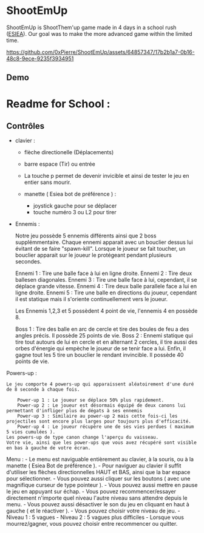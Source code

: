 # ShootEmUp

ShootEmUp is ShootThem'up game made in 4 days in a school rush ([ESIEA](https://esiea.fr)). Our goal was to make the more advanced game within the limited time.


https://github.com/0xPierre/ShootEmUp/assets/64857347/17b2b1a7-0b16-48c8-9ece-9235f3934951


## Demo

# Readme for School :

## Contrôles

- clavier :
		
	- flèche directionelle (Déplacements)
	- barre espace (Tir) ou entrée
	- La touche p permet de devenir invicible et ainsi de tester le jeu en entier sans mourir.

	- manette ( Esiea bot de préférence ) : 

		- joystick gauche pour se déplacer
		- touche numéro 3 ou L2 pour tirer


- Ennemis :

	Notre jeu possède 5 ennemis différents ainsi que 2 boss supplémmentaire.
	Chaque ennemi apparait avec un bouclier dessus lui évitant de se faire "spawn-kill".
	Lorsque le joueur se fait toucher, un bouclier apparait sur le joueur le protégeant pendant plusieurs secondes.
	

	Ennemi 1 : Tire une balle face à lui en ligne droite.
	Ennemi 2 : Tire deux ballesen diagonales.
	Ennemi 3 : Tire une balle face à lui, cependant, il se déplace grande vitesse.
	Ennemi 4 : Tire deux balle parallele face a lui en ligne droite.
	Ennemi 5 : Tire une balle en directions du joueur, cependant il est statique mais il s'oriente continuellement vers le joueur.

	Les Ennemis 1,2,3 et 5 possèdent 4 point de vie, l'ennemis 4 en possède 8.

	Boss 1 : Tire des balle en arc de cercle et tire des boules de feu a des angles précis. Il possède 25 points de vie.
	Boss 2 : Ennemi statique qui tire tout autours de lui en cercle et en alternant 2 cercles,
		 il tire aussi des orbes d'énergie qui empèche le joueur de se tenir face a lui.
		 Enfin, il gagne tout les 5 tire un bouclier le rendant invincible. Il possède 40 points de vie.

Powers-up :

	Le jeu comporte 4 powers-up qui apparaissent aléatoirement d'une duré de 8 seconde à chaque fois.
	
		Power-up 1 : Le joueur se déplace 50% plus rapidement.
		Power-up 2 : Le joueur est désormais équipé de deux canons lui permettant d'infliger plus de dégats à ses ennemis
		Power-up 3 : Similaire au power-up 2 mais cette fois-ci les projectiles sont encore plus larges pour toujours plus d'efficacité.
		Power-up 4 : Le joueur récupère une de ses vies perdues ( maximum 5 vies cumulées ).
	Les powers-up de type canon change l'aperçu du vaisseau.
	Votre vie, ainsi que les power-ups que vous avez récupéré sont visible en bas à gauche de votre écran.

Menu :
	- Le menu est naviguable entièrement au clavier, à la souris, ou à la manette ( Esiea Bot de préférence ).
	- Pour naviguer au clavier il suffit d'utiliser les flèches directionnelles HAUT et BAS, ainsi que la bar espace pour sélectionner.
	- Vous pouvez aussi cliquer sur les boutons ( avec une magnifique curseur de type pointeur ).
	- Vous pouvez aussi mettre en pause le jeu en appuyant sur échap.
	- Vous pouvez recommencer/essayer directement n'importe quel niveau l'autre niveau sans attendre depuis le menu.
	- Vous pouvez aussi désactiver le son du jeu en cliquant en haut à gauche ( et le réactiver ).
	- Vous pouvez choisir votre niveau de jeu. 
		- Niveau 1 : 5 vagues 
		- Niveau 2 : 5 vagues plus difficiles
	- Lorsque vous mourrez/gagner, vous pouvez choisir entre recommencer ou quitter.



